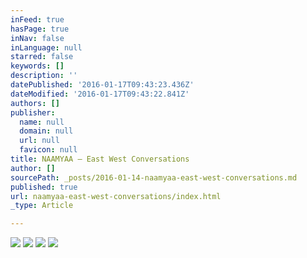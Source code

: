 ```yaml
---
inFeed: true
hasPage: true
inNav: false
inLanguage: null
starred: false
keywords: []
description: ''
datePublished: '2016-01-17T09:43:23.436Z'
dateModified: '2016-01-17T09:43:22.841Z'
authors: []
publisher:
  name: null
  domain: null
  url: null
  favicon: null
title: NAAMYAA – East West Conversations
author: []
sourcePath: _posts/2016-01-14-naamyaa-east-west-conversations.md
published: true
url: naamyaa-east-west-conversations/index.html
_type: Article

---
```

![](https://the-grid-user-content.s3-us-west-2.amazonaws.com/51057d20-b48f-4464-bb5d-39d1f3b603d5.jpg)
![](https://the-grid-user-content.s3-us-west-2.amazonaws.com/c0830825-afe3-4719-ad31-fd41f597532b.jpg)
![](https://the-grid-user-content.s3-us-west-2.amazonaws.com/5d9ff835-79a0-42f6-8be6-51653a31eca6.jpg)
![](https://the-grid-user-content.s3-us-west-2.amazonaws.com/c33640e7-ec93-4327-9e24-67e00eb601aa.jpg)